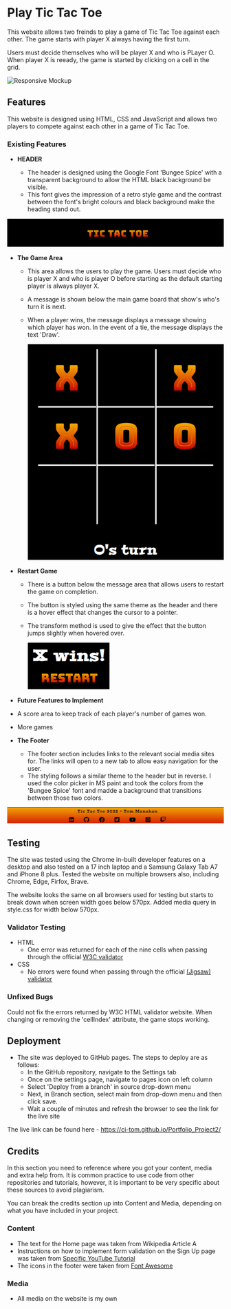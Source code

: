 
# Play Tic Tac Toe

This website allows two freinds to play a game of Tic Tac Toe against each other.
The game starts with player X always having the first turn.

Users must decide themselves who will be player X and who is PLayer O.
When player X is reeady, the game is started by clicking on a cell in the grid.

![Responsive Mockup](https://github.com/lucyrush/readme-template/blob/master/media/love_running_mockup.png)

## Features 

This website is designed using HTML, CSS and JavaScript and allows two players to compete against each other in a game of Tic Tac Toe.

### Existing Features

- __HEADER__

  - The header is designed using the Google Font 'Bungee Spice' with a transparent background to allow the HTML black background be visible.
  - This font gives the impression of a retro style game and the contrast between the font's bright colours and black background make the heading stand out.

![Header](assets/images/header.png)

- __The Game Area__

  - This area allows the users to play the game. Users must decide who is player X and who is player O before starting as the default starting player is always player X. 
  - A message is shown below the main game board that show's who's turn it is next.
  - When a player wins, the message displays a message showing which player has won. In the event of a tie, the message displays the text 'Draw'.

    ![Game Area](assets/images/gameArea.png)

- __Restart Game__

  - There is a button below the message area that allows users to restart the game on completion.
  - The button is styled using the same theme as the header and there is a hover effect that changes the cursor to a pointer.
  - The transform method is used to give the effect that the button jumps slightly when hovered over.

    ![Restart Button](assets/images/restartButton.png)

- __Future Features to Implement__

- A score area to keep track of each player's number of games won.
- More games

- __The Footer__ 

  - The footer section includes links to the relevant social media sites for. The links will open to a new tab to allow easy navigation for the user. 
  - The styling follows a similar theme to the header but in reverse. I used the color picker in MS paint and took the colors from the 'Bungee Spice' font and madde a background that transitions between those two colors.

![Footer](assets/images/footer.png)

## Testing 

The site was tested using the Chrome in-built developer features on a desktop and also tested on a 17 inch laptop and a Samsung Galaxy Tab A7 and iPhone 8 plus. Tested the website on multiple browsers also, including Chrome, Edge, Firfox, Brave.

The website looks the same on all browsers used for testing but starts to break down when screen width goes below 570px. Added media query in style.css for width below 570px.

### Validator Testing 

- HTML
  -  One error was returned for each of the nine cells when passing through the official [W3C validator](https://validator.w3.org/nu/?doc=https%3A%2F%2Fci-tom.github.io%2FPortfolio_Project2%2F)
- CSS
  - No errors were found when passing through the official [(Jigsaw) validator](http://jigsaw.w3.org/css-validator/validator?lang=en&profile=css3svg&uri=https%3A%2F%2Fci-tom.github.io%2FPortfolio_Project2%2F&usermedium=all&vextwarning=&warning=1)

### Unfixed Bugs

Could not fix the errors returned by W3C HTML validator website. When changing or removing the 'cellIndex' attribute, the game stops working.

## Deployment

- The site was deployed to GitHub pages. The steps to deploy are as follows: 
  - In the GitHub repository, navigate to the Settings tab 
  - Once on the settings page, navigate to pages icon on left column
  - Select 'Deploy from a branch' in source drop-down menu
  - Next, in Branch section, select main from drop-down menu and then click save.
  - Wait a couple of minutes and refresh the browser to see the link for the live site 

The live link can be found here - https://ci-tom.github.io/Portfolio_Project2/ 


## Credits 

In this section you need to reference where you got your content, media and extra help from. It is common practice to use code from other repositories and tutorials, however, it is important to be very specific about these sources to avoid plagiarism. 

You can break the credits section up into Content and Media, depending on what you have included in your project. 

### Content 

- The text for the Home page was taken from Wikipedia Article A
- Instructions on how to implement form validation on the Sign Up page was taken from [Specific YouTube Tutorial](https://www.youtube.com/)
- The icons in the footer were taken from [Font Awesome](https://fontawesome.com/)

### Media

- All media on the website is my own
